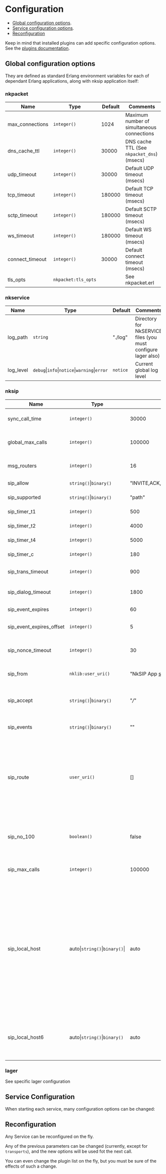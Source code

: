 # Configuration

* [Global configuration options](#global-configuration-options).
* [Service configuration options](#sipapp-configuration-options).
* [Reconfiguration](#reconfiguration)

Keep in mind that installed plugins can add specific configuration options. See the [plugins documentation](../plugins/README.md).


## Global configuration options

They are defined as standard Erlang environment variables for each of dependant Erlang applications, along with nksip application itself:

### nkpacket

Name|Type|Default|Comments
---|---|---|---
max_connections|`integer()`|1024|Maximum number of simultaneous connections
dns_cache_ttl|`integer()`|30000|DNS cache TTL (See `nkpacket_dns`) (msecs)
udp_timeout|`integer()`|30000|Default UDP timeout (msecs)
tcp_timeout|`integer()`|180000|Default TCP timeout (msecs)
sctp_timeout|`integer()`|180000|Default SCTP timeout (msecs)
ws_timeout|`integer()`|180000|Default WS timeout (msecs)
connect_timeout|`integer()`|30000|Default connect timeout (msecs)
tls_opts|`nkpacket:tls_opts`||See nkpacket.erl

### nkservice

Name|Type|Default|Comments
---|---|---|---
log_path|`string`|"./log"|Directory for NkSERVICE files (you must configure lager also)
log_level|`debug`&#124;`info`&#124;`notice`&#124;`warning`&#124;`error`|`notice`|Current global log level


### nksip

Name|Type|Default|Comments
---|---|---|---
sync_call_time|`integer()`|30000|Timeout for internal synchronous calls
global_max_calls|`integer()`|100000|Maximum number of simultaneous calls (for all services)
msg_routers|`integer()`|16|Number of parallel SIP processors
sip_allow|`string()`&#124;`binary()`|"INVITE,ACK,CANCEL,BYE,OPTIONS,INFO,UPDATE,SUBSCRIBE,NOTIFY,REFER,MESSAGE"|Default _Allow_ header
sip_supported|`string()`&#124;`binary()`|"path"|Default _Supported_ header
sip_timer_t1|`integer()`|500|Standar SIP T1 timer (msecs)
sip_timer_t2|`integer()`|4000|Standar SIP T2 timer (msecs)
sip_timer_t4|`integer()`|5000|Standar SIP T4 timer (msecs)
sip_timer_c|`integer()`|180|Standar SIP C timer (secs)
sip_trans_timeout|`integer()`|900|Time to timeout non-refreshed dialogs (secs)
sip_dialog_timeout|`integer()`|1800|Time to timeout non-refreshed dialogs (secs)
sip_event_expires|`integer()`|60|Default Expires for events (secs)
sip_event_expires_offset|`integer()`|5|Additional time to add to Expires header (secs)
sip_nonce_timeout|`integer()`|30|Time a new `nonce` in an authenticate header will be usable (secs)
sip_from|`nklib:user_uri()`|"NkSIP App <sip:user@nksip>"|Default _From_ to use in the requests
sip_accept|`string()`&#124;`binary()`|"*/*"|If defined, this value will be used instead of default when option `accept` is used
sip_events|`string()`&#124;`binary()`|""|Lists the Event Packages this Service supports
sip_route|`user_uri()`|[]|Route (outbound proxy) to use. Generates one or more `Route` headers in every request, for example `<sip:1.2.3.4;lr>, <sip:abcd;lr>` (you will usually append the `lr` option to use _loose routing_)
sip_no_100|`boolean()`|false|If true, forbids the generation of automatic `100-type` responses for INVITE requests
sip_max_calls|`integer()`|100000|Maximum number of simultaneous calls (for each service)
sip_local_host|auto&#124;`string()`&#124;`binary()`&#124;|auto|Default host or IP to use in headers like _Via_, _Contact_ and _Record-Route_. If set to `auto` NkSIP will use the IP of the transport selected in every case. If that transport is listening on all addresses NkSIP will try to find the best IP using the first valid IP among the network interfaces `ethX` and `enX`, or localhost if none is found
sip_local_host6|auto&#124;`string()`&#124;`binary()`|auto|Default host or IP to use in headers like _Via_, _Contact_ and _Record-Route_ for IPv6 transports. See `local_host` option.


### lager

See specific lager configuration


## Service Configuration

When starting each service, many configuration options can be changed:






## Reconfiguration

Any Service can be reconfigured on the fly. 

Any of the previous parameters can be changed (currently, except for `transports`), and the new options will be used fot the next call.

You can even change the plugin list on the fly, but you must be sure of the effects of such a change.
